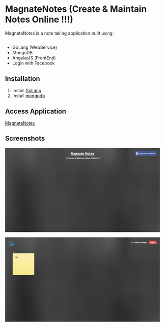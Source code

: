 # MagnateNotes (Create & Maintain Notes Online !!!)

MagnateNotes is a note taking application built using:

##
- GoLang (WebService)
- MongoDB
- AngularJS (FrontEnd)
- Login with Facebook 

## Installation

1. Install [GoLang](https://golang.org/doc/install)
2. Install [mongodb](http://www.mongodb.org/downloads)

## Access Application
[MagnateNotes](https://magnate-notes.herokuapp.com/)


## Screenshots
![Screen-1](/screenshots/screen-1.png)

![Screen-2](/screenshots/screen-2.png)